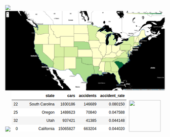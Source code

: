 ![](https://github.com/ddiaz164/capstone_1/blob/master/images/choro_map.png)
![](images/choro_rates.png)
![](images/heat_sc.png)
![](images/image.png)
<img src="https://github.com/ddiaz164/capstone_1/blob/master/images/choro_map.png" width="100" height="100">
